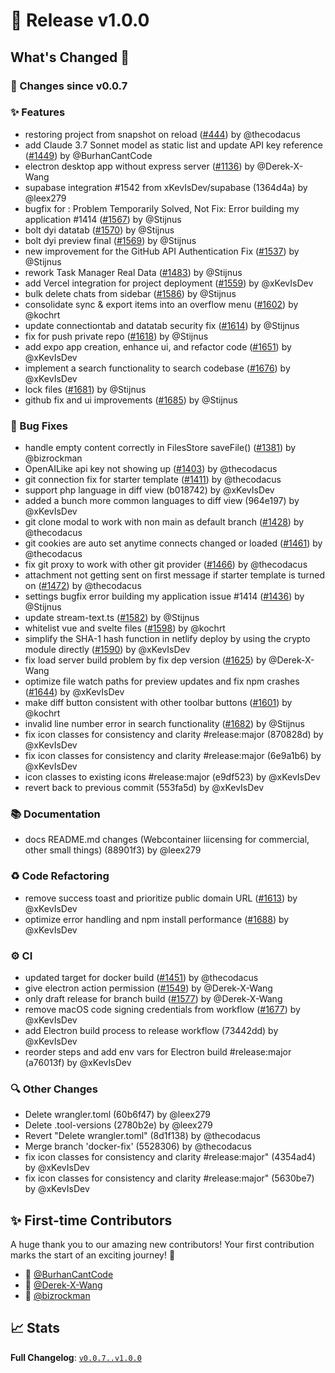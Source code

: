 # 🚀 Release v1.0.0

## What's Changed 🌟

### 🔄 Changes since v0.0.7

### ✨ Features

* restoring project from snapshot on reload ([#444](https://github.com/stackblitz-labs/bolt.diy/pull/444)) by @thecodacus
* add Claude 3.7 Sonnet model as static list and update API key reference ([#1449](https://github.com/stackblitz-labs/bolt.diy/pull/1449)) by @BurhanCantCode
* electron desktop app without express server ([#1136](https://github.com/stackblitz-labs/bolt.diy/pull/1136)) by @Derek-X-Wang
* supabase integration #1542 from xKevIsDev/supabase (1364d4a) by @leex279
* bugfix for : Problem Temporarily Solved, Not Fix: Error building my application #1414 ([#1567](https://github.com/stackblitz-labs/bolt.diy/pull/1567)) by @Stijnus
* bolt dyi datatab ([#1570](https://github.com/stackblitz-labs/bolt.diy/pull/1570)) by @Stijnus
* bolt dyi preview final ([#1569](https://github.com/stackblitz-labs/bolt.diy/pull/1569)) by @Stijnus
* new improvement for the GitHub API Authentication Fix  ([#1537](https://github.com/stackblitz-labs/bolt.diy/pull/1537)) by @Stijnus
* rework Task Manager Real Data ([#1483](https://github.com/stackblitz-labs/bolt.diy/pull/1483)) by @Stijnus
* add Vercel integration for project deployment ([#1559](https://github.com/stackblitz-labs/bolt.diy/pull/1559)) by @xKevIsDev
* bulk delete chats from sidebar ([#1586](https://github.com/stackblitz-labs/bolt.diy/pull/1586)) by @Stijnus
* consolidate sync & export items into an overflow menu ([#1602](https://github.com/stackblitz-labs/bolt.diy/pull/1602)) by @kochrt
* update connectiontab and datatab security fix ([#1614](https://github.com/stackblitz-labs/bolt.diy/pull/1614)) by @Stijnus
* fix for push private repo ([#1618](https://github.com/stackblitz-labs/bolt.diy/pull/1618)) by @Stijnus
* add expo app creation, enhance ui, and refactor code ([#1651](https://github.com/stackblitz-labs/bolt.diy/pull/1651)) by @xKevIsDev
* implement a search functionality to search codebase ([#1676](https://github.com/stackblitz-labs/bolt.diy/pull/1676)) by @xKevIsDev
* lock files ([#1681](https://github.com/stackblitz-labs/bolt.diy/pull/1681)) by @Stijnus
* github fix and ui improvements ([#1685](https://github.com/stackblitz-labs/bolt.diy/pull/1685)) by @Stijnus


### 🐛 Bug Fixes

* handle empty content correctly in FilesStore saveFile() ([#1381](https://github.com/stackblitz-labs/bolt.diy/pull/1381)) by @bizrockman
* OpenAILike api key not showing up ([#1403](https://github.com/stackblitz-labs/bolt.diy/pull/1403)) by @thecodacus
* git connection fix for starter template ([#1411](https://github.com/stackblitz-labs/bolt.diy/pull/1411)) by @thecodacus
* support php language in diff view (b018742) by @xKevIsDev
* added a bunch more common languages to diff view (964e197) by @xKevIsDev
* git clone modal to work with non main as default branch ([#1428](https://github.com/stackblitz-labs/bolt.diy/pull/1428)) by @thecodacus
* git cookies are auto set anytime connects changed or loaded ([#1461](https://github.com/stackblitz-labs/bolt.diy/pull/1461)) by @thecodacus
* fix git proxy to work with other git provider ([#1466](https://github.com/stackblitz-labs/bolt.diy/pull/1466)) by @thecodacus
* attachment not getting sent on first message if starter template is turned on ([#1472](https://github.com/stackblitz-labs/bolt.diy/pull/1472)) by @thecodacus
* settings bugfix error building my application  issue #1414 ([#1436](https://github.com/stackblitz-labs/bolt.diy/pull/1436)) by @Stijnus
* update stream-text.ts ([#1582](https://github.com/stackblitz-labs/bolt.diy/pull/1582)) by @Stijnus
* whitelist vue and svelte files ([#1598](https://github.com/stackblitz-labs/bolt.diy/pull/1598)) by @kochrt
* simplify the SHA-1 hash function in netlify deploy by using the crypto module directly ([#1590](https://github.com/stackblitz-labs/bolt.diy/pull/1590)) by @xKevIsDev
* fix load server build problem by fix dep version ([#1625](https://github.com/stackblitz-labs/bolt.diy/pull/1625)) by @Derek-X-Wang
* optimize file watch paths for preview updates and fix npm crashes ([#1644](https://github.com/stackblitz-labs/bolt.diy/pull/1644)) by @xKevIsDev
* make diff button consistent with other toolbar buttons ([#1601](https://github.com/stackblitz-labs/bolt.diy/pull/1601)) by @kochrt
* invalid line number error in search functionality ([#1682](https://github.com/stackblitz-labs/bolt.diy/pull/1682)) by @Stijnus
* fix icon classes for consistency and clarity #release:major (870828d) by @xKevIsDev
* fix icon classes for consistency and clarity #release:major (6e9a1b6) by @xKevIsDev
* icon classes to existing icons #release:major (e9df523) by @xKevIsDev
* revert back to previous commit (553fa5d) by @xKevIsDev


### 📚 Documentation

* docs README.md changes (Webcontainer liicensing for commercial, other small things) (88901f3) by @leex279


### ♻️ Code Refactoring

* remove success toast and prioritize public domain URL ([#1613](https://github.com/stackblitz-labs/bolt.diy/pull/1613)) by @xKevIsDev
* optimize error handling and npm install performance ([#1688](https://github.com/stackblitz-labs/bolt.diy/pull/1688)) by @xKevIsDev


### ⚙️ CI

* updated target for docker build ([#1451](https://github.com/stackblitz-labs/bolt.diy/pull/1451)) by @thecodacus
* give electron action permission ([#1549](https://github.com/stackblitz-labs/bolt.diy/pull/1549)) by @Derek-X-Wang
* only draft release for branch build ([#1577](https://github.com/stackblitz-labs/bolt.diy/pull/1577)) by @Derek-X-Wang
* remove macOS code signing credentials from workflow ([#1677](https://github.com/stackblitz-labs/bolt.diy/pull/1677)) by @xKevIsDev
* add Electron build process to release workflow (73442dd) by @xKevIsDev
* reorder steps and add env vars for Electron build #release:major (a76013f) by @xKevIsDev


### 🔍 Other Changes

* Delete wrangler.toml (60b6f47) by @leex279
* Delete .tool-versions (2780b2e) by @leex279
* Revert "Delete wrangler.toml" (8d1f138) by @thecodacus
* Merge branch 'docker-fix' (5528306) by @thecodacus
* fix icon classes for consistency and clarity #release:major" (4354ad4) by @xKevIsDev
* fix icon classes for consistency and clarity #release:major" (5630be7) by @xKevIsDev


## ✨ First-time Contributors

A huge thank you to our amazing new contributors! Your first contribution marks the start of an exciting journey! 🌟

* 🌟 [@BurhanCantCode](https://github.com/BurhanCantCode)
* 🌟 [@Derek-X-Wang](https://github.com/Derek-X-Wang)
* 🌟 [@bizrockman](https://github.com/bizrockman)

## 📈 Stats

**Full Changelog**: [`v0.0.7..v1.0.0`](https://github.com/stackblitz-labs/bolt.diy/compare/v0.0.7...v1.0.0)
